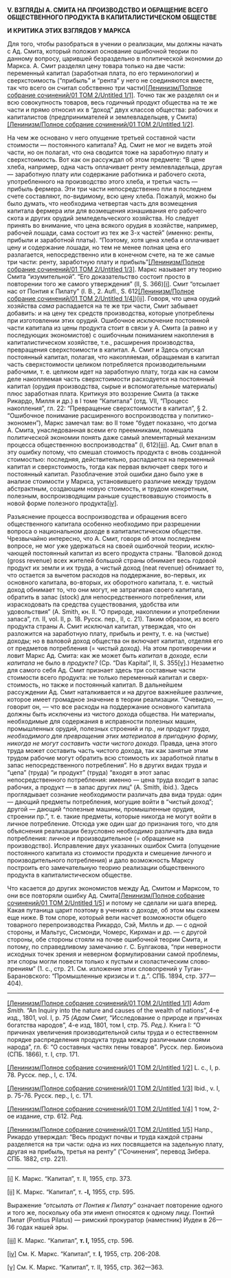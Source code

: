 **V. ВЗГЛЯДЫ А. СМИТА НА ПРОИЗВОДСТВО И ОБРАЩЕНИЕ ВСЕГО ОБЩЕСТВЕННОГО ПРОДУКТА В КАПИТАЛИСТИЧЕСКОМ ОБЩЕСТВЕ**

**И КРИТИКА ЭТИХ ВЗГЛЯДОВ У МАРКСА**

Для того, чтобы разобраться в учении о реализации, мы должны начать с Ад. Смита, который положил осно­вание ошибочной теории по данному вопросу, царившей безраздельно в политической экономии до Маркса. А. Смит разделял цену товара только на две части: переменный капитал (заработная плата, по его терми­нологии) и сверхстоимость (“прибыль” и “рента” у него не соединяются вместе, так что всего он считал соб­ственно три части)[[Ленинизм/Полное собрание сочинений/01 ТОМ 2/Untitled 1/1]](#_ftn1). Точно так же разделял он и всю совокупность товаров, весь годичный продукт общества на те же части и прямо относил их в “доход” двух классов общества: рабочих и капиталистов (предпри­нимателей и землевладельцев, у Смита)[[Ленинизм/Полное собрание сочинений/01 ТОМ 2/Untitled 1/2]](#_ftn2).

На чем же основано v него опущение третьей состав­ной части стоимости — постоянного капитала? Ад. Смит не мог не видеть этой части, но он полагал, что она сводится тоже на заработную плату и сверхстоимость. Вот как он рассуждал об этом предмете: “В цене хлеба, например, одна часть оплачивает ренту землевладельца, другая — заработную плату или содержание работника и рабочего скота, употребленного на производство этого хлеба, и третья часть — прибыль фермера. Эти три части непосредственно пли в последнем счете состав­ляют, по-видимому, всю цену хлеба. Пожалуй, можно бы было думать, что необходима четвертая часть для возмещения капитала фермера или для возмещения изнашивания его рабочего скота и других орудий земле­дельческого хозяйства. Но следует принять во внимание, что цена всякого орудия в хозяйстве, например, рабо­чей лошади, сама состоит из тех же 3-х частей” (именно: ренты, прибыли и заработной платы). “Поэтому, хотя цена хлеба и оплачивает цену и содержание лошади, но тем не менее полная цена его разлагается, непо­средственно или в конечном счете, на те же самые три части: ренту, заработную плату и прибыль”[[Ленинизм/Полное собрание сочинений/01 ТОМ 2/Untitled 1/3]](#_ftn3). Маркс называет эту теорию Смита “изумительной”. “Его дока­зательство состоит просто в повторении того же самого утверждения” (II, S. 366)[[i]](#_edn1). Смит “отсылает нас от Понтия к Пилату” (I. В., 2. Aufl., S. 612[[Ленинизм/Полное собрание сочинений/01 ТОМ 2/Untitled 1/4]](#_ftn4))[[ii]](#_edn2). Го­воря, что цена орудий хозяйства _сама_ распадается на те же три части, Смит забывает добавить: и на цену тех средств производства, которые употреблены при изготовлении этих орудий. Ошибочное исключение по­стоянной части капитала из цены продукта стоит в связи у А. Смита (а равно и у последующих экономи­стов) с ошибочным пониманием накопления в капитали­стическом хозяйстве, т.е., расширения производства, превращения сверхстоимости в капитал. А. Смит и Здесь опускал постоянный капитал, полагая, что накоп­ляемая, обращаемая в капитал часть сверхстоимости целиком потребляется производительными рабочими, т. е. целиком идет на заработную плату, тогда как на самом деле накопляемая часть сверхстоимости расходуется на постоянный капитал (орудия произ­водства, сырые и вспомогательные материалы) плюс заработная плата. Критикуя это воззрение Смита (а также Рикардо, Милля и др.) в I томе “Капитала” (отд. VII, “Процесс накопления”, гл. 22: “Превращение сверхстоимости в капитал”, § 2. “Ошибочное понимание расширенного воспроизводства у политико-экономен”), Маркс замечал там: во II томе “будет показано, что догма А. Смита, унаследованная всеми его преемни­ками, помешала политической экономии понять даже самый элементарный механизм процесса общественною воспроизводства” (I, 612)[[iii]](#_edn3). Ад. Смит впал в эту ошибку потому, что смешал стоимость продукта с вновь создан­ной стоимостью: последняя, действительно, распа­дается на переменный капитал и сверхстоимость, тогда как первая включает сверх того и постоянный капитал. Разоблачение этой ошибки дано было уже в анализе стоимости у Маркса, установившего различие между трудом абстрактным, создающим новую стоимость, и трудом конкретным, полезным, воспроизводящим раньше существовавшую стоимость в новой форме полезного продукта[[iv]](#_edn4).

Разъяснение процесса воспроизводства и обращения всего общественного капитала особенно необходимо при разрешении вопроса о национальном доходе в ка­питалистическом обществе. Чрезвычайно интересно, что А. Смит, говоря об этом последнем вопросе, не мог уже удержаться на своей ошибочной теории, исклю­чающей постоянный капитал из всего продукта страны. “Валовой доход (gross revenue) всех жителей большой страны обнимает весь годовой продукт их земли и их труда, а чистый доход (neat revenue) обнимает то, что остается за вычетом расходов на поддержание, во-первых, их основного капитала, во-вторых, их оборотного капитала, т. е. чистый доход обнимает то, что они могут, не затрагивая своего капитала, обратить в запас (stock) для непосредственного потребления, или израс­ходовать па средства существования, удобства или удовольствия” (A. Smith, кн. II. “О природе, накопле­нии и употреблении запаса”, гл. II, vol. II, р. 18. Русск. пер., II, с. 21). Таким образом, из всего продукта страны А. Смит исключал капитал, утверждая, что он разложится на заработную плату, прибыль и ренту, т. е. на (чистые) доходы; но в валовой доход общества он включает капитал, отделяя его от предметов потреб­ления (= чистый доход). На этом противоречии и ловит Маркс Ад. Смита: как же может быть _капитал_ в _до­ходе,_ если _капитала_ не было в _продукте?_ (Ср. “Das Kapital”, II, S. 355[[v]](#_edn5).) Незаметно для самого себя Ад. Смит признает здесь три составные части стоимости всего продукта: не только переменный капитал и сверх­стоимость, но также и постоянный капитал. В дальней­шем рассуждении Ад. Смит наталкивается и на другое важнейшее различие, которое имеет громадное значе­ние в теории реализации. “Очевидно, — говорит он, — что все расходы на поддержание основного капитала должны быть исключены из чистого дохода общества. Ни материалы, необходимые для содержания в исправ­ности полезных машин, промышленных орудий, полез­ных строений и пр., _ни продукт труда, необходимого для превращения этих материалов в пригодную форму, никогда не могут составить части чистого дохода._ Правда, цена этого труда может составить часть чи­стого дохода, так как занятые этим трудом рабочие могут обратить всю стоимость их заработной платы в запас непосредственного потребления”. Но в других видах труда и “цепа” (труда) “и продукт” (труда) “входят в этот запас непосредственного потребления: именно — цена труда входит в запас рабочих, а продукт — в запас других лиц” (A. Smith, ibid.). Здесь проглядывает сознание необходимости различать два вида труда: один — дающий предметы потребления, могущие войти в “чистый доход”; другой — дающий ^полезные машины, промышленные орудия, строении пр.”, т. е. такие предметы, которые никогда не могут войти в личное потребление. Отсюда уже один шаг до признания того, что для объяснения реализации безусловно необходимо различать два вида потребления: личное и производительное (= обращение на производство). Исправление двух указанных ошибок Смита (опущение постоянного капитала из стоимости продукта и смешение личного и производительного потребления) и дало возможность Марксу построить его замечатель­ную теорию реализации общественного продукта в ка­питалистическом обществе.

Что касается до других экономистов между Ад. Смитом и Марксом, то они все повторяли ошибку Ад. Смита[[Ленинизм/Полное собрание сочинений/01 ТОМ 2/Untitled 1/5]](#_ftn5) и потому не сделали ни шага вперед. Какая путаница царит поэтому в учениях о доходе, об этом мы скажем еще ниже. В том споре, который вели насчет возможности общего товарного перепроизводства Рикардо, Сэй, Милль и др. — с одной стороны, и Мальтус, Сисмонди, Чомерс, Кирхман и др. — с другой стороны, обе стороны стояли на почве ошибочной теории Смита, и потому, по справедливому замечанию г. С. Булга­кова, “при неверности исходных точек зрения и невер­ном формулировании самой проблемы, эти споры могли повести только к пустым и схоластическим слово­прениям” (1. с., стр. 21. См. изложение этих словопре­ний у Туган-Барановского: “Промышленные кризисы и т. д.”. СПБ. 1894, стр. 377—404).

  

---

[[Ленинизм/Полное собрание сочинений/01 ТОМ 2/Untitled 1/1]](#_ftnref1) _Adam Smith._ “An Inquiry into the nature and causes of the wealth of nations”, 4-е изд., 1801, vol. I, p. 75 _(Адам Смит,_ “Исследование о при­роде и причинах богатства народов”, 4-е изд, 1801, том I, стр. 75. _Ред.)._ Книга I: “О причинах увеличения производительной силы труда и о естест­венном порядке распределения продукта труда между различными слоями народа”, гл. 6: “О составных частях пены товаров”. Русск. пер. Биоиьоиа (СПБ. 1866), т. I, стр. 171.

[[Ленинизм/Полное собрание сочинений/01 ТОМ 2/Untitled 1/2]](#_ftnref2) L. с., I, р. 78. Русск. пер., I, с. 174.

[[Ленинизм/Полное собрание сочинений/01 ТОМ 2/Untitled 1/3]](#_ftnref3) Ibid., v. I, р. 75-76. Русск. пер., I, с. 171.

[[Ленинизм/Полное собрание сочинений/01 ТОМ 2/Untitled 1/4]](#_ftnref4) 1 том, 2-ое издание, стр. 612. _Ред._

[[Ленинизм/Полное собрание сочинений/01 ТОМ 2/Untitled 1/5]](#_ftnref5) Напр., Рикардо утверждал: “Весь продукт почвы и труда каждой страны разделяется на три части: одна из них посвящается на задельную плату, другая на прибыль, третья на ренту” (“Сочинения”, перевод Зибера. СПБ. 1882, стр. 221).

  

---

[[i]](#_ednref1) К. Маркс. “Капитал”, т. II, 1955, стр. 373.

[[ii]](#_ednref2) К. Маркс. “Капитал”, т. **-I,** 1955, стр. 595.

Выражение _“отсылать от Понтия к Пилату”_ озна­чает повторение одного и того же, поскольку оба эти именп относятся к одному лицу. Понтий Пилат (Pontius Pilatus) — римский прокуратор (наместник) Иудеи в 26—36 годах нашей эры.

[[iii]](#_ednref3) К. Маркс. “Капитал”, **т. I,** 1955, стр. 596.

[[iv]](#_ednref4) См. К. Маркс. “Капитал”, т. **I,** 1955, стр. 206-208.

[[v]](#_ednref5) См. К. Маркс. “Капитал”, т. II, 1955, стр. 362—363.
